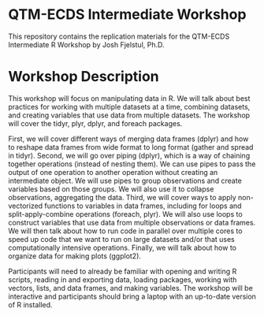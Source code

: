 # QTM-ECDS Intermediate Workshop

This repository contains the replication materials for the QTM-ECDS Intermediate R Workshop by Josh Fjelstul, Ph.D.

# Workshop Description

This workshop will focus on manipulating data in R. We will talk about best practices for working with multiple datasets at a time, combining datasets, and creating variables that use data from multiple datasets. The workshop will cover the tidyr, plyr, dplyr, and foreach packages.

First, we will cover different ways of merging data frames (dplyr) and how to reshape data frames from wide format to long format (gather and spread in tidyr). Second, we will go over piping (dplyr), which is a way of chaining together operations (instead of nesting them). We can use pipes to pass the output of one operation to another operation without creating an intermediate object. We will use pipes to group observations and create variables based on those groups. We will also use it to collapse observations, aggregating the data. Third, we will cover ways to apply non-vectorized functions to variables in data frames, including for loops and split-apply-combine operations (foreach, plyr). We will also use loops to construct variables that use data from multiple observations or data frames. We will then talk about how to run code in parallel over multiple cores to speed up code that we want to run on large datasets and/or that uses computationally intensive operations. Finally, we will talk about how to organize data for making plots (ggplot2).

Participants will need to already be familiar with opening and writing R scripts, reading in and exporting data, loading packages, working with vectors, lists, and data frames, and making variables. The workshop will be interactive and participants should bring a laptop with an up-to-date version of R installed.
